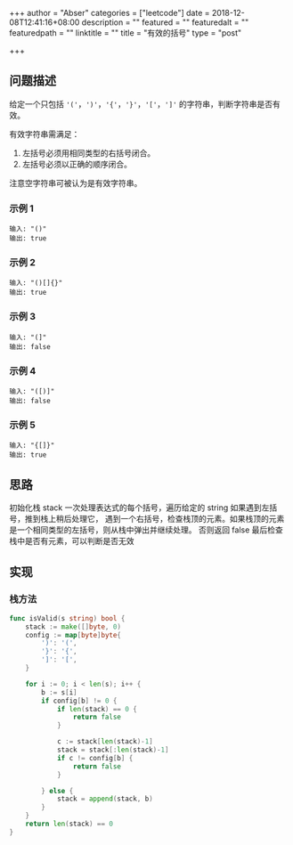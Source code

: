 +++
author = "Abser"
categories = ["leetcode"]
date = 2018-12-08T12:41:16+08:00
description = ""
featured = ""
featuredalt = ""
featuredpath = ""
linktitle = ""
title = "有效的括号"
type = "post"

+++

## 问题描述
给定一个只包括 `'('`，`')'`，`'{'`，`'}'`，`'['`，`']'` 的字符串，判断字符串是否有效。

有效字符串需满足：

1. 左括号必须用相同类型的右括号闭合。
2. 左括号必须以正确的顺序闭合。

注意空字符串可被认为是有效字符串。
### __示例 1__

```plain
输入: "()"
输出: true
```

### __示例 2__

```plain
输入: "()[]{}"
输出: true
```

### __示例 3__

```
输入: "(]"
输出: false
```

### __示例 4__

```
输入: "([)]"
输出: false
```

### __示例 5__

```
输入: "{[]}"
输出: true
```
## 思路
初始化栈 stack 一次处理表达式的每个括号，遍历给定的 string
如果遇到左括号，推到栈上稍后处理它，
遇到一个右括号，检查栈顶的元素。如果栈顶的元素是一个相同类型的左括号，则从栈中弹出并继续处理。
否则返回 false
最后检查栈中是否有元素，可以判断是否无效
## 实现

### 栈方法

```go
func isValid(s string) bool {
	stack := make([]byte, 0)
	config := map[byte]byte{
		')': '(',
		'}': '{',
		']': '[',
	}

	for i := 0; i < len(s); i++ {
		b := s[i]
		if config[b] != 0 {
			if len(stack) == 0 {
				return false
			}

			c := stack[len(stack)-1]
			stack = stack[:len(stack)-1]
			if c != config[b] {
				return false
			}

		} else {
			stack = append(stack, b)
		}
	}
	return len(stack) == 0
}

```

